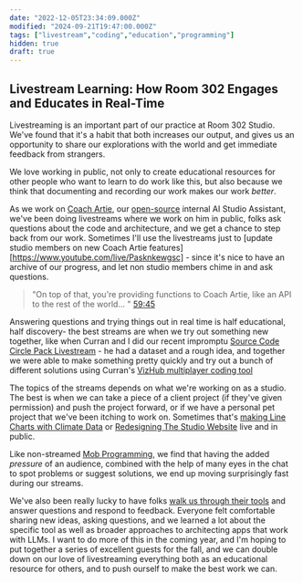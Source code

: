 ```yaml
---
date: "2022-12-05T23:34:09.000Z"
modified: "2024-09-21T19:47:00.000Z"
tags: ["livestream","coding","education","programming"]
hidden: true
draft: true
---
```

## Livestream Learning: How Room 302 Engages and Educates in Real-Time

Livestreaming is an important part of our practice at Room 302 Studio. We've found that it's a habit that both increases our output, and gives us an opportunity to share our explorations with the world and get immediate feedback from strangers.

We love working in public, not only to create educational resources for other people who want to learn to do work like this, but also because we think that documenting and recording our work makes our work *better*.

As we work on [Coach Artie](https://coachartiebot.com), our [open-source](https://github.com/room302studio/coachartie) internal AI Studio Assistant, we've been doing livestreams where we work on him in public, folks ask questions about the code and architecture, and we get a chance to step back from our work. Sometimes I'll use the livestreams just to [update studio members on new Coach Artie features][https://www.youtube.com/live/Pasknkewgsc] - since it's nice to have an archive of our progress, and let non studio members chime in and ask questions.

>"On top of that, you're providing functions to Coach Artie, like an API to the rest of the world… " [59:45](https://www.youtube.com/live/Pasknkewgsc?si=L2wbRwCv7bXkASR4&t=3585)

Answering questions and trying things out in real time is half educational, half discovery- the best streams are when we try out something new together, like when Curran and I did our recent impromptu [Source Code Circle Pack Livestream](https://www.youtube.com/watch?v=Firc4uIE35Q) - he had a dataset and a rough idea, and together we were able to make something pretty quickly and try out a bunch of different solutions using Curran's [VizHub multiplayer coding tool](https://vizhub.com)

The topics of the streams depends on what we're working on as a studio. The best is when we can take a piece of a client project (if they've given permission) and push the project forward, or if we have a personal pet project that we've been itching to work on. Sometimes that's [making Line Charts with Climate Data](https://www.youtube.com/live/rvrqCYpSspA) or [Redesigning The Studio Website](https://www.youtube.com/live/qiShoEgYf5A) live and in public.

Like non-streamed [Mob Programming](https://en.wikipedia.org/wiki/Team_programming), we find that having the added *pressure* of an audience, combined with the help of many eyes in the chat to spot problems or suggest solutions, we end up moving surprisingly fast during our streams.

We've also been really lucky to have folks [walk us through their tools](https://www.youtube.com/live/Ho0rRkLq_uc) and answer questions and respond to feedback. Everyone felt comfortable sharing new ideas, asking questions, and we learned a lot about the specific tool as well as broader approaches to architecting apps that work with LLMs. I want to do more of this in the coming year, and I'm hoping to put together a series of excellent guests for the fall, and we can double down on our love of livestreaming everything both as an educational resource for others, and to push ourself to make the best work we can.
